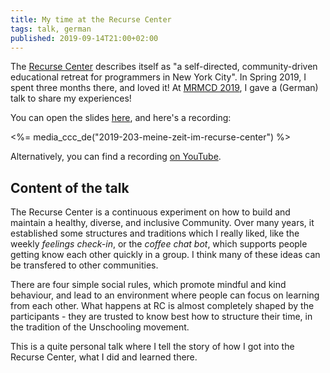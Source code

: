 ```yaml
---
title: My time at the Recurse Center
tags: talk, german
published: 2019-09-14T21:00+02:00
---
```


The [Recurse Center](https://recurse.com) describes itself as "a self-directed, community-driven educational retreat for programmers in New York City". In Spring 2019, I spent three months there, and loved it! At [MRMCD 2019](https://2019.mrmcd.net/), I gave a (German) talk to share my experiences!

You can open the slides [here](slides/), and here's a recording:

<%= media_ccc_de("2019-203-meine-zeit-im-recurse-center") %>

Alternatively, you can find a recording [on YouTube](https://www.youtube.com/watch?v=zdZIxJ-Jyv0).

## Content of the talk

The Recurse Center is a continuous experiment on how to build and maintain a healthy, diverse, and inclusive Community. Over many years, it established some structures and traditions which I really liked, like the weekly *feelings check-in*, or the *coffee chat bot*, which supports people getting know each other quickly in a group. I think many of these ideas can be transfered to other communities.

There are four simple social rules, which promote mindful and kind behaviour, and lead to an environment where people can focus on learning from each other. What happens at RC is almost completely shaped by the participants - they are trusted to know best how to structure their time, in the tradition of the Unschooling movement.

This is a quite personal talk where I tell the story of how I got into the Recurse Center, what I did and learned there.
